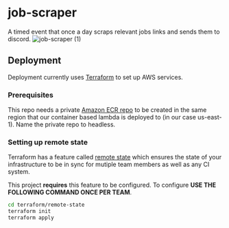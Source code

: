 # job-scraper
A timed event that once a day scraps relevant jobs links and sends them to discord.
![job-scraper (1)](https://github.com/austin1237/job-scraper/assets/1394341/39688936-66f2-4819-93bf-fcafb83930c4)

## Deployment
Deployment currently uses [Terraform](https://www.terraform.io/) to set up AWS services.
### Prerequisites
This repo needs a private [Amazon ECR repo](https://us-east-1.console.aws.amazon.com/ecr/repositories?region=us-east-1) to be created in the same region that our container based lambda is deployed to (in our case us-east-1). Name the private repo to headless.

### Setting up remote state
Terraform has a feature called [remote state](https://www.terraform.io/docs/state/remote.html) which ensures the state of your infrastructure to be in sync for mutiple team members as well as any CI system.

This project **requires** this feature to be configured. To configure **USE THE FOLLOWING COMMAND ONCE PER TEAM**.

```bash
cd terraform/remote-state
terraform init
terraform apply
```